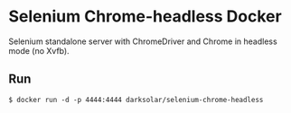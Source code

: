 # Selenium Chrome-headless Docker
Selenium standalone server with ChromeDriver and Chrome in headless mode (no Xvfb).

## Run
```
$ docker run -d -p 4444:4444 darksolar/selenium-chrome-headless
```
